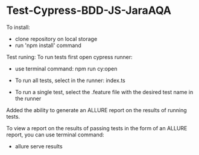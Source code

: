 # Test-Cypress-BDD-JS-JaraAQA

To install:
- clone repository on local storage
- run 'npm install' command

Test runing:
To run tests first open cypress runner:
 - use terminal command: npm run cy:open
 
- To run all tests, select in the runner: index.ts
- To run a single test, select the .feature file with the desired test name in the runner

Added the ability to generate an ALLURE report on the results of running tests. 

To view a report on the results of passing tests in the form of an ALLURE report, you can use terminal command: 
  - allure serve results
